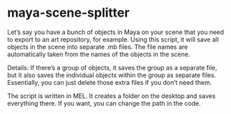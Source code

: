 # maya-scene-splitter
Let’s say you have a bunch of objects in Maya on your scene that you need to export to an art repository, for example.
Using this script, it will save all objects in the scene into separate .mb files.
The file names are automatically taken from the names of the objects in the scene.

Details: If there’s a group of objects, it saves the group as a separate file, but it also saves the individual objects within the group as separate files. Essentially, you can just delete those extra files if you don’t need them.

The script is written in MEL. It creates a folder on the desktop and saves everything there. If you want, you can change the path in the code.
